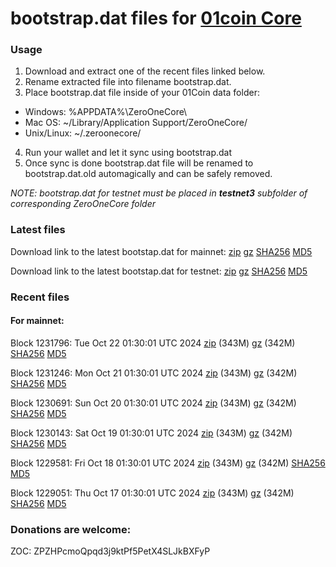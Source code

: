 # bootstrap.dat files for [01coin Core](https://01coin.io)

### Usage

1. Download and extract one of the recent files linked below.
2. Rename extracted file into filename bootstrap.dat.
3. Place bootstrap.dat file inside of your 01Coin data folder:
 - Windows: %APPDATA%\ZeroOneCore\
 - Mac OS: ~/Library/Application Support/ZeroOneCore/
 - Unix/Linux: ~/.zeroonecore/
4. Run your wallet and let it sync using bootstrap.dat
5. Once sync is done bootstrap.dat file will be renamed to bootstrap.dat.old automagically and can be safely removed.

_NOTE: bootstrap.dat for testnet must be placed in **testnet3** subfolder of corresponding ZeroOneCore folder_

### Latest files
Download link to the latest bootstap.dat for mainnet: [zip](https://files.01coin.io/mainnet/bootstrap.dat.zip) [gz](https://files.01coin.io/mainnet/bootstrap.dat.tar.gz) [SHA256](https://files.01coin.io/mainnet/sha256.txt) [MD5](https://files.01coin.io/mainnet/md5.txt)

Download link to the latest bootstap.dat for testnet: [zip](https://files.01coin.io/testnet/bootstrap.dat.zip) [gz](https://files.01coin.io/testnet/bootstrap.dat.tar.gz) [SHA256](https://files.01coin.io/testnet/sha256.txt) [MD5](https://files.01coin.io/testnet/md5.txt)

### Recent files

#### For mainnet:

Block 1231796: Tue Oct 22 01:30:01 UTC 2024 [zip](https://files.01coin.io/mainnet/2024-10-22/bootstrap.dat.zip) (343M) [gz](https://files.01coin.io/mainnet/2024-10-22/bootstrap.dat.tar.gz) (342M) [SHA256](https://files.01coin.io/mainnet/2024-10-22/sha256.txt) [MD5](https://files.01coin.io/mainnet/2024-10-22/md5.txt)

Block 1231246: Mon Oct 21 01:30:01 UTC 2024 [zip](https://files.01coin.io/mainnet/2024-10-21/bootstrap.dat.zip) (343M) [gz](https://files.01coin.io/mainnet/2024-10-21/bootstrap.dat.tar.gz) (342M) [SHA256](https://files.01coin.io/mainnet/2024-10-21/sha256.txt) [MD5](https://files.01coin.io/mainnet/2024-10-21/md5.txt)

Block 1230691: Sun Oct 20 01:30:01 UTC 2024 [zip](https://files.01coin.io/mainnet/2024-10-20/bootstrap.dat.zip) (343M) [gz](https://files.01coin.io/mainnet/2024-10-20/bootstrap.dat.tar.gz) (342M) [SHA256](https://files.01coin.io/mainnet/2024-10-20/sha256.txt) [MD5](https://files.01coin.io/mainnet/2024-10-20/md5.txt)

Block 1230143: Sat Oct 19 01:30:01 UTC 2024 [zip](https://files.01coin.io/mainnet/2024-10-19/bootstrap.dat.zip) (343M) [gz](https://files.01coin.io/mainnet/2024-10-19/bootstrap.dat.tar.gz) (342M) [SHA256](https://files.01coin.io/mainnet/2024-10-19/sha256.txt) [MD5](https://files.01coin.io/mainnet/2024-10-19/md5.txt)

Block 1229581: Fri Oct 18 01:30:01 UTC 2024 [zip](https://files.01coin.io/mainnet/2024-10-18/bootstrap.dat.zip) (343M) [gz](https://files.01coin.io/mainnet/2024-10-18/bootstrap.dat.tar.gz) (342M) [SHA256](https://files.01coin.io/mainnet/2024-10-18/sha256.txt) [MD5](https://files.01coin.io/mainnet/2024-10-18/md5.txt)

Block 1229051: Thu Oct 17 01:30:01 UTC 2024 [zip](https://files.01coin.io/mainnet/2024-10-17/bootstrap.dat.zip) (343M) [gz](https://files.01coin.io/mainnet/2024-10-17/bootstrap.dat.tar.gz) (342M) [SHA256](https://files.01coin.io/mainnet/2024-10-17/sha256.txt) [MD5](https://files.01coin.io/mainnet/2024-10-17/md5.txt)


### Donations are welcome:

ZOC: ZPZHPcmoQpqd3j9ktPf5PetX4SLJkBXFyP
